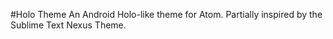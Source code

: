 #Holo Theme
An Android Holo-like theme for Atom.  Partially inspired by the Sublime Text Nexus Theme.
